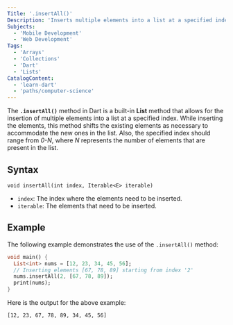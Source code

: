 ```yaml
---
Title: '.insertAll()'
Description: 'Inserts multiple elements into a list at a specified index.'
Subjects:
  - 'Mobile Development'
  - 'Web Development'
Tags:
  - 'Arrays'
  - 'Collections'
  - 'Dart'
  - 'Lists'
CatalogContent:
  - 'learn-dart'
  - 'paths/computer-science'
---
```


The **`.insertAll()`** method in Dart is a built-in **List** method that allows for the insertion of multiple elements into a list at a specified index. While inserting the elements, this method shifts the existing elements as necessary to accommodate the new ones in the list. Also, the specified index should range from _0-N_, where _N_ represents the number of elements that are present in the list.

## Syntax

```pseudo
void insertAll(int index, Iterable<E> iterable)
```

- `index`: The index where the elements need to be inserted.
- `iterable`: The elements that need to be inserted.

## Example

The following example demonstrates the use of the `.insertAll()` method:

```dart
void main() {
  List<int> nums = [12, 23, 34, 45, 56];
  // Inserting elements [67, 78, 89] starting from index '2'
  nums.insertAll(2, [67, 78, 89]);
  print(nums);
}
```

Here is the output for the above example:

```shell
[12, 23, 67, 78, 89, 34, 45, 56]
```
